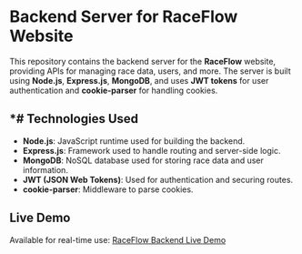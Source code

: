 # Backend Server for RaceFlow Website

This repository contains the backend server for the **RaceFlow** website, providing APIs for managing race data, users, and more. The server is built using **Node.js**, **Express.js**, **MongoDB**, and uses **JWT tokens** for user authentication and **cookie-parser** for handling cookies.

## *# Technologies Used
- **Node.js**: JavaScript runtime used for building the backend.
- **Express.js**: Framework used to handle routing and server-side logic.
- **MongoDB**: NoSQL database used for storing race data and user information.
- **JWT (JSON Web Tokens)**: Used for authentication and securing routes.
- **cookie-parser**: Middleware to parse cookies.


## Live Demo

Available for real-time use: [RaceFlow Backend Live Demo]()